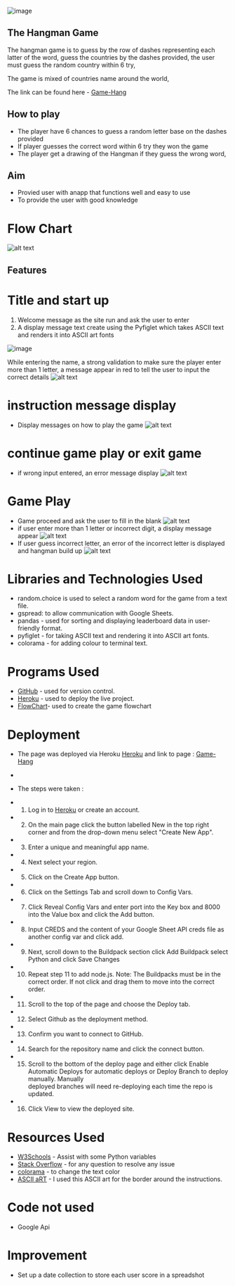 ![image](https://github.com/olaganiyu94/game-hang/assets/23237638/90940cd7-a87f-4ca1-b56b-f8f77c3d5fe5)


## The Hangman Game
The hangman game is to guess by the row of dashes representing each latter of the word, guess the countries by the dashes provided, the user must guess the random country within 6 try, 

The game is mixed of countries name around the world, 

The link can be found here - [Game-Hang](https://the-hangman-game-b58499e0ed83.herokuapp.com/)

## How to play 

- The player have 6 chances to guess a random letter base on the dashes provided 
- If player guesses the correct word within 6 try they won the game
- The player get a drawing of the Hangman if they guess the wrong word,

## Aim

- Provied user with anapp that functions well and easy to use
- To provide the user with good knowledge

# Flow Chart
![alt text](image.png)

## Features

# Title and start up 

1. Welcome message as the site run and ask the user to enter 
2. A display message text create using the Pyfiglet which takes ASCII text and renders it into ASCII art fonts

![image](https://github.com/olaganiyu94/game-hang/assets/23237638/547944cc-b3c2-41be-b87e-3db958db5ea9)


While entering the name, a strong validation to make sure the player enter more than 1 letter, 
a message appear in red to tell the user to input the correct details 
![alt text](image-1.png)

# instruction message display

- Display messages on how to play the game
![alt text](image-3.png)

# continue game play or exit game

- if wrong input entered, an error message display 
![alt text](image-2.png)

# Game Play 

- Game proceed and ask the user to fill in the blank 
![alt text](image-4.png)
- if user enter more than 1 letter or incorrect digit, a display message appear
![alt text](image-5.png)
- If user guess incorrect letter, an error of the incorrect letter is displayed and hangman build up
![alt text](image-6.png)



# Libraries and Technologies Used

- random.choice is used to select a random word for the game from a text file.
- gspread: to allow communication with Google Sheets.
- pandas - used for sorting and displaying leaderboard data in user-friendly format.
- pyfiglet - for taking ASCII text and rendering it into ASCII art fonts.
- colorama - for adding colour to terminal text.

# Programs Used
- [GitHub](https://github.com/) - used for version control.
- [Heroku](heroku.com/apps) - used to deploy the live project.
- [FlowChart](miro.com)- used to create the game flowchart

# Deployment 
- The page was deployed via Heroku [Heroku](heroku.com/apps)  and link to page : [Game-Hang](https://the-hangman-game-b58499e0ed83.herokuapp.com/)
- 
- The steps were taken : 

-   1.  Log in to [Heroku](heroku.com/apps) or create an account.
-   2.  On the main page click the button labelled New in the top right corner and from the drop-down menu select "Create New App".
-   3.  Enter a unique and meaningful app name.
-   4.  Next select your region.
-   5.  Click on the Create App button.
-   6.  Click on the Settings Tab and scroll down to Config Vars.
-   7.  Click Reveal Config Vars and enter port into the Key box and 8000 into the Value box and click the Add button.
-   8.  Input CREDS and the content of your Google Sheet API creds file as another config var and click add.
-   9.  Next, scroll down to the Buildpack section click Add Buildpack select Python and click Save Changes
-   10. Repeat step 11 to add node.js. Note: The Buildpacks must be in the correct order. If not click and drag them to move into the correct order.
-   11. Scroll to the top of the page and choose the Deploy tab.
-   12. Select Github as the deployment method.
-   13. Confirm you want to connect to GitHub.
-   14. Search for the repository name and click the connect button.
-   15. Scroll to the bottom of the deploy page and either click Enable Automatic Deploys for automatic deploys or Deploy Branch to deploy manually.                Manually                   
        deployed branches will need re-deploying each time the repo is updated.
-   16. Click View to view the deployed site.


# Resources Used
- [W3Schools](https://www.w3schools.com/python/) - Assist with some Python variables
- [Stack Overflow](https://stackoverflow.com/) - for any question to resolve any issue 
- [colorama](https://pypi.org/project/colorama/) - to change the text color
- [ASCII aRT](https://pypi.org/project/art/) - I used this ASCII art for the border around the instructions.

# Code not used 
- Google Api 

# Improvement 
- Set up a date collection to store each user score in a spreadshot 